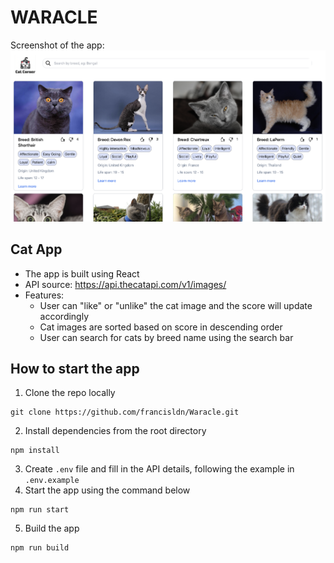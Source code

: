 # WARACLE

Screenshot of the app:
<img src="./screenshot.png" alt="cat-page">

## Cat App
* The app is built using React
* API source: https://api.thecatapi.com/v1/images/
* Features: 
  * User can "like" or "unlike" the cat image and the score will update accordingly
  * Cat images are sorted based on score in descending order
  * User can search for cats by breed name using the search bar

## How to start the app
1. Clone the repo locally
```
git clone https://github.com/francisldn/Waracle.git
```
2. Install dependencies from the root directory
```
npm install
```
3. Create ``.env`` file and fill in the API details, following the example in ``.env.example``
4. Start the app using the command below
```
npm run start
```
5. Build the app
```
npm run build
```
